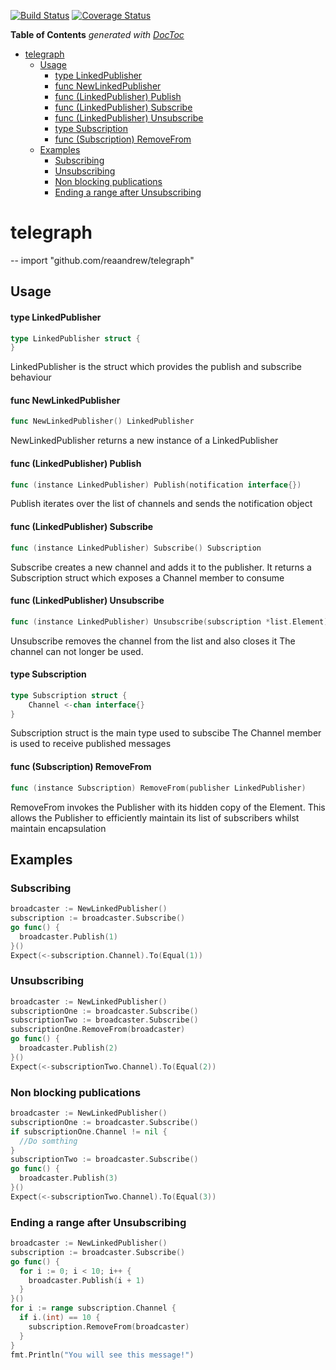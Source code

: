 [![Build Status](https://travis-ci.org/REAANDREW/telegraph.svg?branch=master)](https://travis-ci.org/REAANDREW/telegraph) [![Coverage Status](https://coveralls.io/repos/github/REAANDREW/telegraph/badge.svg?branch=master)](https://coveralls.io/github/REAANDREW/telegraph?branch=master)

<!-- START doctoc generated TOC please keep comment here to allow auto update -->
<!-- DON'T EDIT THIS SECTION, INSTEAD RE-RUN doctoc TO UPDATE -->
**Table of Contents**  *generated with [DocToc](https://github.com/thlorenz/doctoc)*

- [telegraph](#telegraph)
  - [Usage](#usage)
      - [type LinkedPublisher](#type-linkedpublisher)
      - [func  NewLinkedPublisher](#func--newlinkedpublisher)
      - [func (LinkedPublisher) Publish](#func-linkedpublisher-publish)
      - [func (LinkedPublisher) Subscribe](#func-linkedpublisher-subscribe)
      - [func (LinkedPublisher) Unsubscribe](#func-linkedpublisher-unsubscribe)
      - [type Subscription](#type-subscription)
      - [func (Subscription) RemoveFrom](#func-subscription-removefrom)
  - [Examples](#examples)
    - [Subscribing](#subscribing)
    - [Unsubscribing](#unsubscribing)
    - [Non blocking publications](#non-blocking-publications)
    - [Ending a range after Unsubscribing](#ending-a-range-after-unsubscribing)

<!-- END doctoc generated TOC please keep comment here to allow auto update -->

# telegraph
--
    import "github.com/reaandrew/telegraph"


## Usage

#### type LinkedPublisher

```go
type LinkedPublisher struct {
}
```

LinkedPublisher is the struct which provides the publish and subscribe behaviour

#### func  NewLinkedPublisher

```go
func NewLinkedPublisher() LinkedPublisher
```
NewLinkedPublisher returns a new instance of a LinkedPublisher

#### func (LinkedPublisher) Publish

```go
func (instance LinkedPublisher) Publish(notification interface{})
```
Publish iterates over the list of channels and sends the notification object

#### func (LinkedPublisher) Subscribe

```go
func (instance LinkedPublisher) Subscribe() Subscription
```
Subscribe creates a new channel and adds it to the publisher. It returns a
Subscription struct which exposes a Channel member to consume

#### func (LinkedPublisher) Unsubscribe

```go
func (instance LinkedPublisher) Unsubscribe(subscription *list.Element)
```
Unsubscribe removes the channel from the list and also closes it The channel can
not longer be used.

#### type Subscription

```go
type Subscription struct {
	Channel <-chan interface{}
}
```

Subscription struct is the main type used to subscibe The Channel member is used
to receive published messages

#### func (Subscription) RemoveFrom

```go
func (instance Subscription) RemoveFrom(publisher LinkedPublisher)
```
RemoveFrom invokes the Publisher with its hidden copy of the Element. This
allows the Publisher to efficiently maintain its list of subscribers whilst
maintain encapsulation

## Examples

### Subscribing

```go
broadcaster := NewLinkedPublisher()
subscription := broadcaster.Subscribe()
go func() {
  broadcaster.Publish(1)
}()
Expect(<-subscription.Channel).To(Equal(1))
```

### Unsubscribing

```go
broadcaster := NewLinkedPublisher()
subscriptionOne := broadcaster.Subscribe()
subscriptionTwo := broadcaster.Subscribe()
subscriptionOne.RemoveFrom(broadcaster)
go func() {
  broadcaster.Publish(2)
}()
Expect(<-subscriptionTwo.Channel).To(Equal(2))
```

### Non blocking publications

```go
broadcaster := NewLinkedPublisher()
subscriptionOne := broadcaster.Subscribe()
if subscriptionOne.Channel != nil {
  //Do somthing
}
subscriptionTwo := broadcaster.Subscribe()
go func() {
  broadcaster.Publish(3)
}()
Expect(<-subscriptionTwo.Channel).To(Equal(3))
```

### Ending a range after Unsubscribing

```go
broadcaster := NewLinkedPublisher()
subscription := broadcaster.Subscribe()
go func() {
  for i := 0; i < 10; i++ {
    broadcaster.Publish(i + 1)
  }
}()
for i := range subscription.Channel {
  if i.(int) == 10 {
    subscription.RemoveFrom(broadcaster)
  }
}
fmt.Println("You will see this message!")
```
